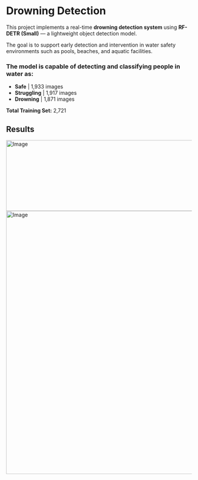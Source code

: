# Drowning Detection 

This project implements a real-time **drowning detection system** using **RF-DETR (Small)** —
 a lightweight object detection model.  
 
The goal is to support early detection and intervention in water safety environments such as pools, beaches, and aquatic facilities.  


### The model is capable of detecting and classifying people in water as:
- **Safe** | 1,933 images
- **Struggling** | 1,917 images
- **Drowning** | 1,871 images


**Total Training Set:** 2,721


## Results
<img width="1107" height="192" alt="Image" src="https://github.com/user-attachments/assets/52744268-616b-4799-9933-dc5d41a23318" />

<img width="1101" height="714" alt="Image" src="https://github.com/user-attachments/assets/a3fc5e32-fa19-4041-8e0a-a1def72993ed" />
